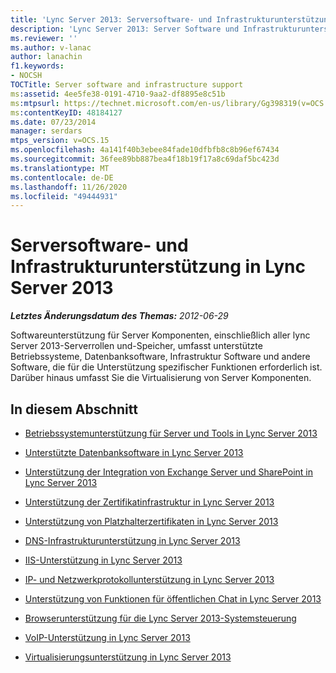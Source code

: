 ```yaml
---
title: 'Lync Server 2013: Serversoftware- und Infrastrukturunterstützung'
description: 'Lync Server 2013: Server Software und Infrastrukturunterstützung.'
ms.reviewer: ''
ms.author: v-lanac
author: lanachin
f1.keywords:
- NOCSH
TOCTitle: Server software and infrastructure support
ms:assetid: 4ee5fe38-0191-4710-9aa2-df8895e8c51b
ms:mtpsurl: https://technet.microsoft.com/en-us/library/Gg398319(v=OCS.15)
ms:contentKeyID: 48184127
ms.date: 07/23/2014
manager: serdars
mtps_version: v=OCS.15
ms.openlocfilehash: 4a141f40b3ebee84fade10dfbfb8c8b96ef67434
ms.sourcegitcommit: 36fee89bb887bea4f18b19f17a8c69daf5bc423d
ms.translationtype: MT
ms.contentlocale: de-DE
ms.lasthandoff: 11/26/2020
ms.locfileid: "49444931"
---
```

# <a name="server-software-and-infrastructure-support-in-lync-server-2013"></a>Serversoftware- und Infrastrukturunterstützung in Lync Server 2013

<div data-xmlns="http://www.w3.org/1999/xhtml">

<div class="topic" data-xmlns="http://www.w3.org/1999/xhtml" data-msxsl="urn:schemas-microsoft-com:xslt" data-cs="https://msdn.microsoft.com/">

<div data-asp="https://msdn2.microsoft.com/asp">



</div>

<div id="mainSection">

<div id="mainBody">

<span> </span>

_**Letztes Änderungsdatum des Themas:** 2012-06-29_

Softwareunterstützung für Server Komponenten, einschließlich aller lync Server 2013-Serverrollen und-Speicher, umfasst unterstützte Betriebssysteme, Datenbanksoftware, Infrastruktur Software und andere Software, die für die Unterstützung spezifischer Funktionen erforderlich ist. Darüber hinaus umfasst Sie die Virtualisierung von Server Komponenten.

<div>

## <a name="in-this-section"></a>In diesem Abschnitt

  - [Betriebssystemunterstützung für Server und Tools in Lync Server 2013](lync-server-2013-server-and-tools-operating-system-support.md)

  - [Unterstützte Datenbanksoftware in Lync Server 2013](lync-server-2013-database-software-support.md)

  - [Unterstützung der Integration von Exchange Server und SharePoint in Lync Server 2013](lync-server-2013-exchange-and-sharepoint-integration-support.md)

  - [Unterstützung der Zertifikatinfrastruktur in Lync Server 2013](lync-server-2013-certificate-infrastructure-support.md)

  - [Unterstützung von Platzhalterzertifikaten in Lync Server 2013](lync-server-2013-wildcard-certificate-support.md)

  - [DNS-Infrastrukturunterstützung in Lync Server 2013](lync-server-2013-dns-infrastructure-support.md)

  - [IIS-Unterstützung in Lync Server 2013](lync-server-2013-iis-support.md)

  - [IP- und Netzwerkprotokollunterstützung in Lync Server 2013](lync-server-2013-ip-and-networking-protocol-support.md)

  - [Unterstützung von Funktionen für öffentlichen Chat in Lync Server 2013](lync-server-2013-public-instant-messaging-support.md)

  - [Browserunterstützung für die Lync Server 2013-Systemsteuerung](lync-server-2013-browser-support-for-lync-server-control-panel.md)

  - [VoIP-Unterstützung in Lync Server 2013](lync-server-2013-voice-support.md)

  - [Virtualisierungsunterstützung in Lync Server 2013](lync-server-2013-virtualization-support.md)

</div>

</div>

<span> </span>

</div>

</div>

</div>

